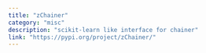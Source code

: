 ```yaml
---
title: "zChainer"
category: "misc"
description: "scikit-learn like interface for chainer"
link: "https://pypi.org/project/zChainer/"
---
```

